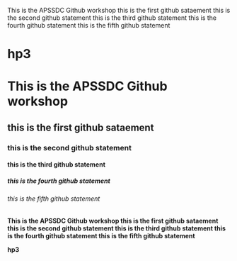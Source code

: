 This is the APSSDC Github workshop
this is the first github sataement
this is the second github statement
this is the third github statement
this is the fourth github statement
this is the fifth github statement
# hp3
# This is the APSSDC Github workshop
## this is the first github sataement
### this is the second github statement
#### this is the third github statement
##### this is the fourth github statement
###### this is the fifth github statement

**This is the APSSDC Github workshop this is the first github sataement this is the second github statement this is the third github statement this is the fourth github statement this is the fifth github statement**

**hp3**

